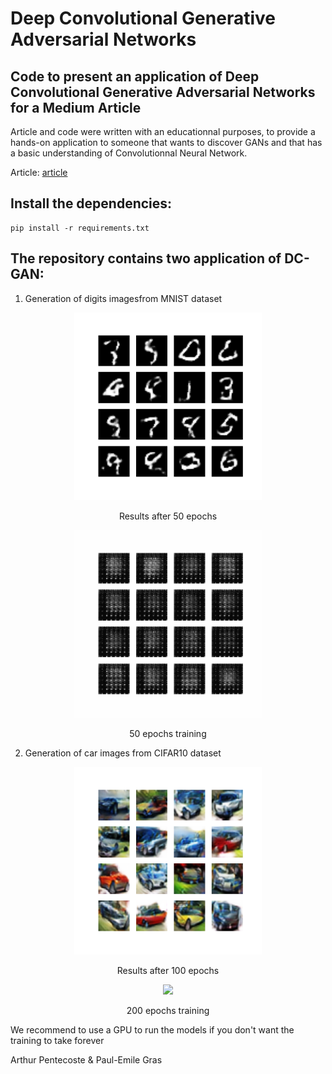 # Deep Convolutional Generative Adversarial Networks

## Code to present an application of Deep Convolutional Generative Adversarial Networks for a Medium Article

Article and code were written with an educationnal purposes, to provide a hands-on application to someone that wants to discover GANs and that has a basic understanding of Convolutionnal Neural Network.


Article: [article](https://www.google.com)

## Install the dependencies:
```
pip install -r requirements.txt
```


## The repository contains two application of DC-GAN:

1) Generation of digits imagesfrom MNIST dataset

<p align="center">
   
  <img src="images&gifs/mnist_epoch_50.png" width="300">
  <p align="center"> Results after 50 epochs  </p>
</p>


<p align="center">
  <img src="images&gifs/mnist.gif" width="300">
  <p align="center"> 50 epochs training  </p>
</p>



2) Generation of car images from CIFAR10 dataset


<p align="center">
   
  <img src="images&gifs/cifar10_cars_epoch100_4by4.png" width="300">
  <p align="center"> Results after 100 epochs  </p>
</p>


<p align="center">
  <img src="images&gifs/dcgan_cifar10_cars.gif" width="300">
  <p align="center"> 200 epochs training  </p>
</p>



We recommend to use a GPU to run the models if you don't want the training to take forever

Arthur Pentecoste & Paul-Emile Gras
